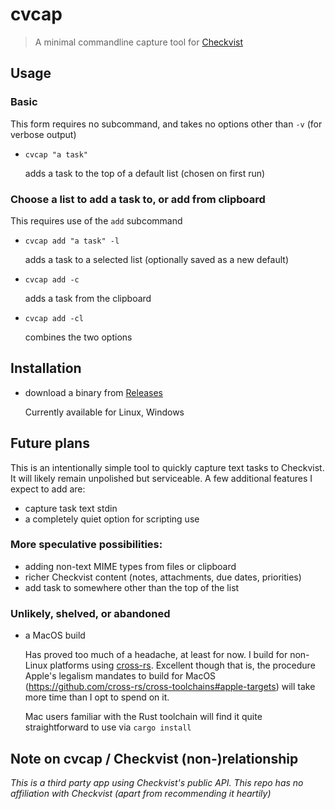 # cvcap 
> A minimal commandline capture tool for [Checkvist](https://checkvist.com)

## Usage
### Basic
  This form requires no subcommand, and takes no options other than `-v` (for verbose output)

* `cvcap "a task"` 

  adds a task to the top of a default list (chosen on first run)


### Choose a list to add a task to, or add from clipboard
This requires use of the `add` subcommand
* `cvcap add "a task" -l` 

  adds a task to a selected list (optionally saved as a new default)
* `cvcap add -c`

  adds a task from the clipboard

* `cvcap add -cl`

   combines the two options

## Installation
* download a binary from [ Releases ](https://github.com/crispinb/cvcap/releases)
    
    Currently available for Linux, Windows

## Future plans
This is an intentionally simple tool to quickly capture text tasks to Checkvist. It will likely remain unpolished but serviceable. A few additional features I expect to add are:
* capture task text stdin
* a completely quiet option for scripting use

### More speculative possibilities:
* adding non-text MIME types from files or clipboard
* richer Checkvist content (notes, attachments, due dates, priorities) 
* add task to somewhere other than the top of the list

### Unlikely, shelved, or abandoned
* a MacOS build
  
  Has proved too much of a headache, at least for now. I build for non-Linux platforms using [cross-rs](https://github.com/cross-rs/cross). Excellent though that is, the procedure Apple's legalism mandates to build for MacOS (https://github.com/cross-rs/cross-toolchains#apple-targets) will take more time than I opt to spend on it.
   
    Mac users familiar with the Rust toolchain will find it quite straightforward to use via `cargo install`

## Note on cvcap / Checkvist (non-)relationship
*This is a third party app using Checkvist's public API. This repo has no affiliation with Checkvist (apart from recommending it heartily)*
